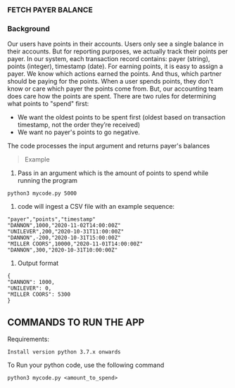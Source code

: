 ### FETCH PAYER BALANCE

### Background

Our users have points in their accounts. Users only see a single balance in their accounts. But for reporting purposes, we actually track their points per payer. In our system, each transaction record contains: payer (string), points (integer), timestamp (date). 
For earning points, it is easy to assign a payer. We know which actions earned the points. And thus, which partner should be paying for the points. 
When a user spends points, they don't know or care which payer the points come from. But, our accounting team does care how the points are spent. There are two rules for determining what points to "spend" first: 
- We want the oldest points to be spent first (oldest based on transaction timestamp, not the order they’re received) 
- We want no payer's points to go negative. 

The code processes the input argument and returns payer's balances

> Example 

1.  Pass in an argument which is the amount of points to spend while running the program

```
python3 mycode.py 5000
```
1. code will ingest a CSV file with an example sequence:
``` 
"payer","points","timestamp"
"DANNON",1000,"2020-11-02T14:00:00Z"
"UNILEVER",200,"2020-10-31T11:00:00Z"
"DANNON",-200,"2020-10-31T15:00:00Z"
"MILLER COORS",10000,"2020-11-01T14:00:00Z"
"DANNON",300,"2020-10-31T10:00:00Z"
```


1. Output format
```
{ 
"DANNON": 1000, 
"UNILEVER": 0, 
"MILLER COORS": 5300 
} 
```


## COMMANDS TO RUN THE APP

Requirements: 
```
Install version python 3.7.x onwards
```

To Run your python code, use the following command
```
python3 mycode.py <amount_to_spend>
```